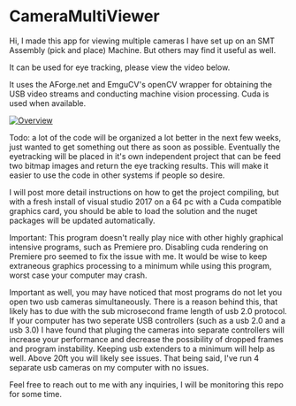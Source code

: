 # CameraMultiViewer
Hi, I made this app for viewing multiple cameras I have set up on an SMT Assembly (pick and place) Machine. But others may find it useful as well.

It can be used for eye tracking, please view the video below.

It uses the AForge.net and EmguCV's openCV wrapper for obtaining the USB video streams and conducting machine vision processing. Cuda is used when available.

[![Overview](http://img.youtube.com/vi/Mp8Z6vDXkm8/0.jpg)](http://www.youtube.com/watch?v=Mp8Z6vDXkm8 "Camera Viewer")

Todo: a lot of the code will be organized a lot better in the next few weeks, just wanted to get something out there as soon as possible. Eventually the eyetracking will be placed in it's own independent project that can be feed two bitmap images and return the eye tracking results. This will make it easier to use the code in other systems if people so desire.

I will post more detail instructions on how to get the project compiling, but with a fresh install of visual studio 2017 on a 64 pc with a Cuda compatible graphics card, you should be able to load the solution and the nuget packages will be updated automatically. 

Important: This program doesn't really play nice with other highly graphical intensive programs, such as Premiere pro. Disabling cuda rendering on Premiere pro seemed to fix the issue with me. It would be wise to keep extraneous graphics processing to a minimum while using this program, worst case your computer may crash.

Important as well, you may have noticed that most programs do not let you open two usb cameras simultaneously. There is a reason behind this, that likely has to due with the sub microsecond frame length of usb 2.0 protocol. If your computer has two seperate USB controllers (such as a usb 2.0 and a usb 3.0) I have found that pluging the cameras into separate controllers will increase your performance and decrease the possibility of dropped frames and program instability. Keeping usb extenders to a minimum will help as well. Above 20ft you will likely see issues. That being said, I've run 4 separate usb cameras on my computer with no issues.

Feel free to reach out to me with any inquiries, I will be monitoring this repo for some time.

